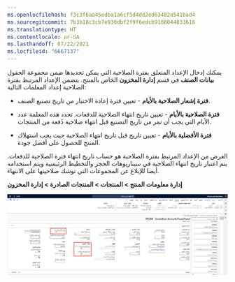 ```yaml
---
ms.openlocfilehash: f3c3f6aa45edba1a6cf5d4dd2ed63482a541bad4
ms.sourcegitcommit: 7b3b18c3cb7e930dbf2f9f6edcb9108044033616
ms.translationtype: HT
ms.contentlocale: ar-SA
ms.lasthandoff: 07/22/2021
ms.locfileid: "6667137"
---
```


يمكنك إدخال الإعداد المتعلق بفترة الصلاحية التي يمكن تحديدها ضمن مجموعة الحقول **بيانات الصنف** في قسم **إدارة المخزون** الخاص بالمنتج. يتضمن الإعداد المرتبط بفترة الصلاحية إعداد المعلمات التالية:

-   **فترة إشعار الصلاحية بالأيام** - تعيين فترة إعادة الاختبار من تاريخ تصنيع الصنف.

-   **فترة الصلاحية بالأيام** - تعيين تاريخ انتهاء الصلاحية للدفعات. تحدد هذه المعلمة عدد الأيام التي يجب أن تمر من تاريخ التصنيع قبل انتهاء صلاحية دُفعة من المنتجات.

-   **فترة الأفضلية بالأيام** - تعيين تاريخ قبل تاريخ انتهاء الصلاحية حيث يجب استهلاك المنتج للحصول على أفضل جودة.

الغرض من الإعداد المرتبط بفترة الصلاحية هو حساب تاريخ انتهاء فترة الصلاحية للدفعات. يتم اعتبار تاريخ انتهاء الصلاحية في سيناريوهات الحجز والتخطيط الرئيسية ويتم استخدامه أيضا للإبلاغ عن المجموعات التي توشك صلاحيتها على الانتهاء.

**إدارة معلومات المنتج > المنتجات > المنتجات الصادرة > إدارة المخزون** 

[![لقطة شاشة توضح المعلمات المرتبطة بفترة الصلاحية في صفحة تفاصيل المنتجات الصادرة.](../media/shelf-life.png)](../media/shelf-life.png#lightbox)
